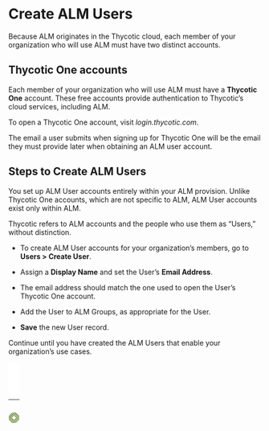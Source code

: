 ﻿[title]: # (Create ALM Users)
[tags]: # (Account Lifecycle Manager,ALM,)
[priority]: # (5170)

# Create ALM Users

Because ALM originates in the Thycotic cloud, each member of your organization who will use ALM must have two distinct accounts.

## Thycotic One accounts

Each member of your organization who will use ALM must have a **Thycotic One** account. These free accounts provide authentication to Thycotic’s cloud services, including ALM.

To open a Thycotic One account, visit *login.thycotic.com*.

The email a user submits when signing up for Thycotic One will be the email they must provide later when obtaining an ALM user account.

## Steps to Create ALM Users

You set up ALM User accounts entirely within your ALM provision. Unlike Thycotic One accounts, which are not specific to ALM, ALM User accounts exist only within ALM.

Thycotic refers to ALM accounts and the people who use them as “Users,” without distinction.

* To create ALM User accounts for your organization’s members, go to **Users \> Create User**.

* Assign a **Display Name** and set the User’s **Email Address**.

* The email address should match the one used to open the User’s Thycotic One account.

* Add the User to ALM Groups, as appropriate for the User.

* **Save** the new User record.

Continue until you have created the ALM Users that enable your organization’s use cases.

![Article End](../../alm-bug.png)

  

  
